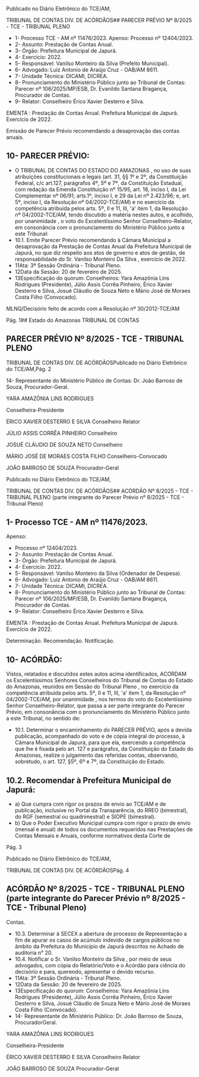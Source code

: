 Publicado  no  Diário  Eletrônico do TCE/AM,

TRIBUNAL DE CONTAS DIV. DE ACÓRDÃOS## PARECER PRÉVIO Nº 8/2025 - TCE - TRIBUNAL PLENO

- 1- Processo TCE - AM nº 11476/2023. Apenso: Processo nº  12404/2023.
- 2- Assunto: Prestação de Contas Anual.
- 3- Órgão: Prefeitura Municipal de Japurá.
- 4- Exercício: 2022.
- 5- Responsável: Vanilso Monteiro da Silva (Prefeito Municipal).
- 6- Advogado: Luiz Antonio de Araújo Cruz - OAB/AM 8611.
- 7- Unidade Técnica: DICAMI, DICREA.
- 8- Pronunciamento  do  Ministério  Público  junto  ao  Tribunal  de  Contas: Parecer  nº 106/2025/MP/ESB, Dr. Evanildo Santana Bragança, Procurador de Contas.
- 9- Relator: Conselheiro Érico Xavier Desterro e Silva.

EMENTA :  Prestação  de  Contas  Anual.    Prefeitura Municipal de Japurá.  Exercício de 2022.

Emissão de Parecer Prévio recomendando a desaprovação das contas anuais.

## 10-  PARECER PRÉVIO:

- O  TRIBUNAL  DE  CONTAS  DO  ESTADO  DO  AMAZONAS ,  no  uso  de  suas atribuições  constitucionais  e  legais  (art.  31,  §§  1º  e  2º,  da  Constituição  Federal,  c/c art.127,  parágrafos  4º,  5º  e  7º,  da  Constituição  Estadual,  com  redação  da  Emenda Constituição nº 15/95, art. 18, inciso I, da Lei Complementar nº 06/91; arts.1º, inciso I, e 29  da  Lei  nº  2.423/96;  e,  art.  5º,  inciso  I,  da  Resolução  nº  04/2002-TCE/AM)  e  no exercício da competência atribuída pelos arts. 5º, II e 11, III, 'a' item 1, da Resolução nº 04/2002-TCE/AM, tendo discutido a matéria nestes autos, e acolhido, por unanimidade , o voto do Excelentíssimo Senhor Conselheiro-Relator, em  consonância com o pronunciamento do Ministério Público junto a este Tribunal:
- 10.1. Emite Parecer Prévio recomendando à Câmara Municipal a desaprovação da Prestação de Contas Anual da Prefeitura Municipal de Japurá, no que diz respeito aos atos de governo e atos de gestão, de responsabilidade do Sr. Vanilso Monteiro Da Silva , exercício de 2022.
- 11Ata: 3ª Sessão Ordinária - Tribunal Pleno.
- 12Data da Sessão: 20 de fevereiro de 2025.
- 13Especificação do quorum: Conselheiros: Yara Amazônia Lins Rodrigues (Presidente), Júlio Assis Corrêa Pinheiro, Érico Xavier Desterro e Silva, Josué Cláudio de Souza Neto e Mário José de Moraes Costa Filho (Convocado).

MLNQ/Decisório feito de acordo com a Resolução nº 30/2012-TCE/AM

Pág. 1## Estado do Amazonas TRIBUNAL DE CONTAS

## PARECER PRÉVIO Nº 8/2025 - TCE - TRIBUNAL PLENO

TRIBUNAL DE CONTAS DIV. DE ACÓRDÃOSPublicado  no  Diário  Eletrônico do TCE/AM,Pág. 2

14-  Representante  do  Ministério  Público  de  Contas: Dr. João  Barroso  de  Souza, Procurador-Geral.

YARA AMAZÔNIA LINS RODRIGUES

Conselheira-Presidente

ÉRICO XAVIER DESTERRO E SILVA Conselheiro Relator

JÚLIO ASSIS CORRÊA PINHEIRO Conselheiro

JOSUÉ CLÁUDIO DE SOUZA NETO Conselheiro

MÁRIO JOSÉ DE MORAES COSTA FILHO Conselheiro-Convocado

JOÃO BARROSO DE SOUZA Procurador-Geral

Publicado  no  Diário  Eletrônico do TCE/AM,

TRIBUNAL DE CONTAS DIV. DE ACÓRDÃOS## ACÓRDÃO Nº 8/2025 - TCE - TRIBUNAL PLENO (parte integrante do Parecer Prévio nº 8/2025 - TCE - Tribunal Pleno)

## 1- Processo TCE - AM nº 11476/2023.

Apenso:

- Processo nº  12404/2023.
- 2- Assunto: Prestação de Contas Anual.
- 3- Órgão: Prefeitura Municipal de Japurá.
- 4- Exercício: 2022.
- 5- Responsável: Vanilso Monteiro da Silva (Ordenador de Despesa).
- 6- Advogado: Luiz Antonio de Araújo Cruz - OAB/AM 8611.
- 7- Unidade Técnica: DICAMI, DICREA.
- 8- Pronunciamento  do  Ministério  Público  junto  ao  Tribunal  de  Contas: Parecer  nº 106/2025/MP/ESB, Dr. Evanildo Santana Bragança, Procurador de Contas.
- 9- Relator: Conselheiro Érico Xavier Desterro e Silva.

EMENTA :  Prestação  de  Contas  Anual.    Prefeitura Municipal de Japurá. Exercício de 2022.

Determinação. Recomendação. Notificação.

## 10-  ACÓRDÃO:

Vistos, relatados e discutidos estes autos acima identificados, ACORDAM os Excelentíssimos Senhores Conselheiros do Tribunal de Contas do Estado do Amazonas, reunidos em Sessão do Tribunal Pleno , no exercício da competência atribuída pelos arts. 5º,  II  e  11,  III,  'a'  item  1,  da  Resolução  nº  04/2002-TCE/AM, por  unanimidade ,  nos termos  do  voto  do  Excelentíssimo  Senhor  Conselheiro-Relator,  que  passa  a  ser  parte integrante  do  Parecer  Prévio, em  consonância com  o  pronunciamento  do  Ministério Público junto a este Tribunal, no sentido de:

- 10.1. Determinar o encaminhamento  do  PARECER  PRÉVIO,  após  a devida  publicação,  acompanhado  do  voto  e  de  cópia  integral  do processo, à Câmara Municipal de Japurá, para que ela, exercendo a competência  que lhe é fixada pelo art. 127 e parágrafos, da Constituição  do  Estado  do  Amazonas,  realize  o  julgamento  das referidas contas, observando, sobretudo, o art. 127, §5º, 6º e  7º, da Constituição do Estado.

## 10.2. Recomendar à Prefeitura Municipal de Japurá:

- a)  Que  cumpra  com  rigor  os  prazos  de  envio  ao  TCE/AM  e  de publicação, inclusive no Portal da Transparência, do RREO (bimestral), do RGF (semestral ou quadrimestral) e SIOPE (bimestral).
- b) Que o Poder Executivo Municipal cumpra com rigor o prazo de envio (mensal e anual) de todos os documentos requeridos nas Prestações de  Contas  Mensais  e  Anuais,  conforme  normativos  desta  Corte  de

Pág. 3

Publicado  no  Diário  Eletrônico do TCE/AM,

TRIBUNAL DE CONTAS DIV. DE ACÓRDÃOSPág. 4

## ACÓRDÃO Nº 8/2025 - TCE - TRIBUNAL PLENO (parte integrante do Parecer Prévio nº 8/2025 - TCE - Tribunal Pleno)

Contas.

- 10.3. Determinar à SECEX a abertura de processo de Representação a fim de apurar os casos de acúmulo indevido de cargos públicos no âmbito da Prefeitura do Município de Japurá descritos no Achado de auditoria n° 20.
- 10.4. Notificar o Sr. Vanilso  Monteiro  da  Silva , por  meio  de  seus advogados, com cópia do Relatório/Voto e o Acórdão para ciência do decisório e para, querendo, apresentar o devido recurso.
- 11Ata: 3ª Sessão Ordinária - Tribunal Pleno.
- 12Data da Sessão: 20 de fevereiro de 2025.
- 13Especificação do quorum: Conselheiros: Yara Amazônia Lins Rodrigues (Presidente), Júlio Assis Corrêa Pinheiro, Érico Xavier Desterro e Silva, Josué Cláudio de Souza Neto e Mário José de Moraes Costa Filho (Convocado).
- 14-  Representante  do  Ministério  Público: Dr. João  Barroso  de  Souza,  ProcuradorGeral.

YARA AMAZÔNIA LINS RODRIGUES

Conselheira-Presidente

ÉRICO XAVIER DESTERRO E SILVA Conselheiro Relator

JOÃO BARROSO DE SOUZA Procurador-Geral